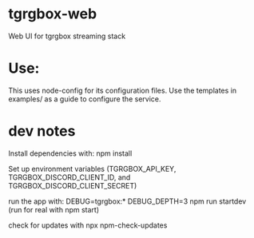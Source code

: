 # tgrgbox-web
Web UI for tgrgbox streaming stack

# Use:
This uses node-config for its configuration files.  Use the templates in examples/ as a guide to configure the service.

# dev notes
Install dependencies with:
npm install

Set up environment variables (TGRGBOX_API_KEY, TGRGBOX_DISCORD_CLIENT_ID, and TGRGBOX_DISCORD_CLIENT_SECRET)

run the app with:
DEBUG=tgrgbox:* DEBUG_DEPTH=3 npm run startdev
(run for real with npm start)

check for updates with
npx npm-check-updates
